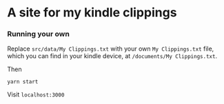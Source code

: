 # A site for my kindle clippings

### Running your own

Replace `src/data/My Clippings.txt` with your own `My Clippings.txt` file, which you can find
in your kindle device, at `/documents/My Clippings.txt`.

Then

```
yarn start
```

Visit `localhost:3000`

